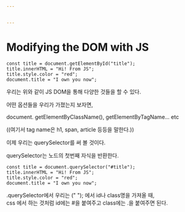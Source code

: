```yaml
---


---
```


<h1 id="modifying-the-dom-with-js">Modifying the DOM with JS</h1>
<pre><code>const title = document.getElementById("title");
title.innerHTML = "Hi! From JS";
title.style.color = "red";
document.title = "I own you now";
</code></pre>
<p>우리는  위와 같이 JS DOM을 통해 다양한 것들을 할 수 있다.</p>
<p>어떤 옵션들을 우리가 가졌는지 보자면,</p>
<p>document. getElementByClassName(), getElementByTagName… etc</p>
<p>((여기서 tag name은 h1, span, article 등등을 말한다.))</p>
<p>이제 우리는 querySelector를 써 볼 것이다.</p>
<p>querySelector는 노드의 첫번째 자식을 반환한다.</p>
<pre><code>const title = document.querySelector("#title");
title.innerHTML = "Hi! From JS";
title.style.color = "red";
document.title = "I own you now";
</code></pre>
<p>.querySelector에서 우리는 (" "); 에서 id나 class명을 가져올 때,<br>
css 에서 하는 것처럼 id에는 #을 붙여주고 class에는 .을 붙여주면 된다.</p>

